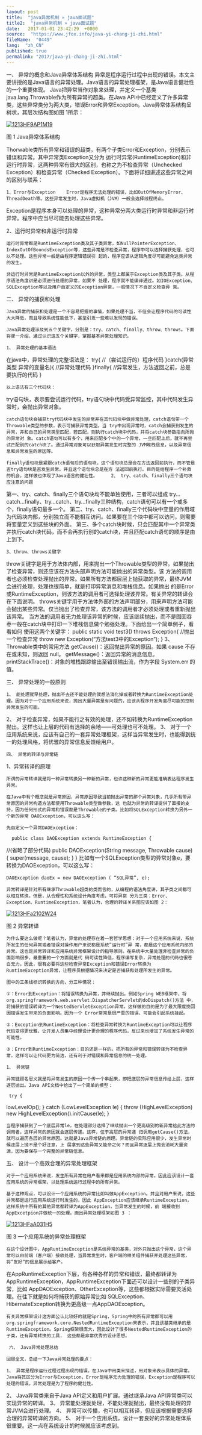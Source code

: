 ```yaml
---
layout: post
title:  "java异常机制 » java面试题"
title2:  "java异常机制 » java面试题"
date:   2017-01-01 23:42:29  +0800
source:  "https://www.jfox.info/java-yi-chang-ji-zhi.html"
fileName:  "0449"
lang:  "zh_CN"
published: true
permalink: "2017/java-yi-chang-ji-zhi.html"
---
```


一、 异常的概念和Java异常体系结构 异常是程序运行过程中出现的错误。本文主要讲授的是Java语言的异常处理。Java语言的异常处理框架，是Java语言健壮性的一个重要体现。 Java把异常当作对象来处理，并定义一个基类java.lang.Throwable作为所有异常的超类。在Java API中已经定义了许多异常类，这些异常类分为两大类，错误Error和异常Exception。Java异常体系结构呈树状，其层次结构图如图 1所示：

[![1213HF9AP1M19](8550911.jpg)](http://www.jfox.info/wp-content/uploads/2013/09/1213HF9AP1M19.jpg)

图 1  Java异常体系结构   

Thorwable类所有异常和错误的超类，有两个子类Error和Exception，分别表示错误和异常。其中异常类Exception又分为 运行时异常(RuntimeException)和非运行时异常，这两种异常有很大的区别，也称之为不检查异常（Unchecked Exception）和检查异常（Checked Exception）。下面将详细讲述这些异常之间的区别与联系：

    1、Error与Exception    Error是程序无法处理的错误，比如OutOfMemoryError、ThreadDeath等。这些异常发生时，Java虚拟机（JVM）一般会选择线程终止。 
Exception是程序本身可以处理的异常，这种异常分两大类运行时异常和非运行时异常。程序中应当尽可能去处理这些异常。   

2、运行时异常和非运行时异常

    运行时异常都是RuntimeException类及其子类异常，如NullPointerException、 IndexOutOfBoundsException等，这些异常是不检查异常，程序中可以选择捕获处理，也可以不处理。这些异常一般是由程序逻辑错误引 起的，程序应该从逻辑角度尽可能避免这类异常的发生。

    非运行时异常是RuntimeException以外的异常，类型上都属于Exception类及其子类。从程序语法角度讲是必须进行处理的异常，如果不 处理，程序就不能编译通过。如IOException、SQLException等以及用户自定义的Exception异常，一般情况下不自定义检查异 常。

二、 异常的捕获和处理

    Java异常的捕获和处理是一个不容易把握的事情，如果处理不当，不但会让程序代码的可读性大大降低，而且导致系统性能低下，甚至引发一些难以发现的错误。

    Java异常处理涉及到五个关键字，分别是：try、catch、finally、throw、throws。下面将骤一介绍，通过认识这五个关键字，掌握基本异常处理知识。

    1、 异常处理的基本语法
在java中，异常处理的完整语法是：
try{
//（尝试运行的）程序代码
}catch(异常类型 异常的变量名){
//异常处理代码
}finally{
//异常发生，方法返回之前，总是要执行的代码
}

    以上语法有三个代码块：
try语句块，表示要尝试运行代码，try语句块中代码受异常监控，其中代码发生异常时，会抛出异常对象。

    catch语句块会捕获try代码块中发生的异常并在其代码块中做异常处理，catch语句带一个Throwable类型的参数，表示可捕获异常类型。当 try中出现异常时，catch会捕获到发生的异常，并和自己的异常类型匹配，若匹配，则执行catch块中代码，并将catch块参数指向所抛的异常对 象。catch语句可以有多个，用来匹配多个中的一个异常，一旦匹配上后，就不再尝试匹配别的catch块了。通过异常对象可以获取异常发生时完整的 JVM堆栈信息，以及异常信息和异常发生的原因等。

    finally语句块是紧跟catch语句后的语句块，这个语句块总是会在方法返回前执行，而不管是否try语句块是否发生异常。并且这个语句块总是在方 法返回前执行。目的是给程序一个补救的机会。这样做也体现了Java语言的健壮性。     2、 try、catch、finally三个语句块应注意的问题
第一、try、catch、finally三个语句块均不能单独使用，三者可以组成 try…catch…finally、try…catch、try…finally三种结构，catch语句可以有一个或多个，finally语句最多一个。
第二、try、catch、finally三个代码块中变量的作用域为代码块内部，分别独立而不能相互访问。如果要在三个块中都可以访问，则需要将变量定义到这些块的外面。
第三、多个catch块时候，只会匹配其中一个异常类并执行catch块代码，而不会再执行别的catch块，并且匹配catch语句的顺序是由上到下。

    3、throw、throws关键字
throw关键字是用于方法体内部，用来抛出一个Throwable类型的异常。如果抛出了检查异常，则还应该在方法头部声明方法可能抛出的异常类型。该 方法的调用者也必须检查处理抛出的异常。如果所有方法都层层上抛获取的异常，最终JVM会进行处理，处理也很简单，就是打印异常消息和堆栈信息。如果抛出 的是Error或RuntimeException，则该方法的调用者可选择处理该异常。有关异常的转译会在下面说明。    throws关键字用于方法体外部的方法声明部分，用来声明方法可能会抛出某些异常。仅当抛出了检查异常，该方法的调用者才必须处理或者重新抛出该异常。 当方法的调用者无力处理该异常的时候，应该继续抛出，而不是囫囵吞枣一般在catch块中打印一下堆栈信息做个勉强处理。下面给出一个简单例子，看看如何 使用这两个关键字：
public static void test3() throws Exception{
//抛出一个检查异常
throw new Exception(“方法test3中的Exception”);
} 
3、 Throwable类中的常用方法
getCause()：返回抛出异常的原因。如果 cause 不存在或未知，则返回 null。
getMessage()：返回异常的消息信息。
printStackTrace()：对象的堆栈跟踪输出至错误输出流，作为字段 System.err 的值。

 三、 异常处理的一般原则

    1、 能处理就早处理，抛出不去还不能处理的就想法消化掉或者转换为RuntimeException处理。因为对于一个应用系统来说，抛出大量异常是有问题的，应该从程序开发角度尽可能的控制异常发生的可能。
2、 对于检查异常，如果不能行之有效的处理，还不如转换为RuntimeException抛出。这样也让上层的代码有选择的余地――可处理也可不处理。
3、 对于一个应用系统来说，应该有自己的一套异常处理框架，这样当异常发生时，也能得到统一的处理风格，将优雅的异常信息反馈给用户。

    四、 异常的转译与异常链    
1、异常转译的原理

    所谓的异常转译就是将一种异常转换另一种新的异常，也许这种新的异常更能准确表达程序发生异常。

    在Java中有个概念就是异常原因，异常原因导致当前抛出异常的那个异常对象，几乎所有带异常原因的异常构造方法都使用Throwable类型做参数，这 也就为异常的转译提供了直接的支持，因为任何形式的异常和错误都是Throwable的子类。比如将SQLException转换为另外一个新的异常 DAOException，可以这么写：

    先自定义一个异常DAOException：

      public class DAOException extends RuntimeException {
//(省略了部分代码)
public DAOException(String message, Throwable cause) {
super(message, cause);
}
} 
比如有一个SQLException类型的异常对象e，要转换为DAOException，可以这么写：

    DAOException daoEx = new DAOException ( “SQL异常”, e);

    异常转译是针对所有继承Throwable超类的类而言的，从编程的语法角度讲，其子类之间都可以相互转换。但是，从合理性和系统设计角度考虑，可将异常 分为三类：Error、Exception、RuntimeException，笔者认为，合理的转译关系图应该如图 2：

  [![1213HFa2102W24](986f52f.jpg)](http://www.jfox.info/wp-content/uploads/2013/09/1213HFa2102W24.jpg)

图 2 异常转译

    为什么要这么做呢？笔者认为，异常的处理存在着一套哲学思想：对于一个应用系统来说，系统所发生的任何异常或者错误对操作用户来说都是系统”运行时”异 常，都是这个应用系统内部的异常。这也是异常转译和应用系统异常框架设计的指导原则。在系统中大量处理非检查异常的负面影响很多，最重要的一个方面就是代 码可读性降低，程序编写复杂，异常处理的代码也很苍白无力。因此，很有必要将这些检查异常Exception和错误Error转换为 RuntimeException异常，让程序员根据情况来决定是否捕获和处理所发生的异常。 

    图中的三条线标识转换的方向，分三种情况：

    ①：Error到Exception：将错误转换为异常，并继续抛出。例如Spring WEB框架中，将org.springframework.web.servlet.DispatcherServlet的doDispatch()方法 中，将捕获的错误转译为一个NestedServletException异常。这样做的目的是为了最大限度挽回因错误发生带来的负面影响。因为一个 Error常常是很严重的错误，可能会引起系统挂起。

    ②：Exception到RuntimeException：将检查异常转换为RuntimeException可以让程序代码变得更优雅，让开发人员集中经理设计更合理的程序代码，反过来也增加了系统发生异常的可能性。

    ③：Error到RuntimeException：目的还是一样的。把所有的异常和错误转译为不检查异常，这样可以让代码更为简洁，还有利于对错误和异常信息的统一处理。

    1、 异常链

    异常链顾名思义就是将异常发生的原因一个传一个串起来，即把底层的异常信息传给上层，这样逐层抛出。Java API文档中给出了一个简单的模型：

     try {
lowLevelOp();
} catch (LowLevelException le) {
throw (HighLevelException)
new HighLevelException().initCause(le);
}

    当程序捕获到了一个底层异常le，在处理部分选择了继续抛出一个更高级别的新异常给此方法的调用者。这样异常的原因就会逐层传递。这样，位于高层的异常递 归调用getCause()方法，就可以遍历各层的异常原因。这就是Java异常链的原理。异常链的实际应用很少，发生异常时候逐层上抛不是个好注意，上 层拿到这些异常又能奈之何？而且异常逐层上抛会消耗大量资源，因为要保存一个完整的异常链信息。

五、 设计一个高效合理的异常处理框架

    对于一个应用系统来说，发生所有异常在用户看来都是应用系统内部的异常。因此应该设计一套应用系统的异常框架，以处理系统运行过程中的所有异常。

    基于这种观点，可以设计一个应用系统的异常比如叫做AppException。并且对用户来说，这些异常都是运行应用系统运行时发生的，因此 AppException应该继承RuntimeException，这样系统中所有的其他异常都转译为AppException，当异常发生的时候，前 端接收到AppExcetpion并做统一的处理。画出异常处理框架如图 3 ：

[![1213HFaA031H5](b73bcff.jpg)](http://www.jfox.info/wp-content/uploads/2013/09/1213HFaA031H5.jpg)

图 3 一个应用系统的异常处理框架

    在这个设计图中，AppRuntimeException是系统异常的基类，对外只抛出这个异常，这个异常可以由前端（客户端）接收处理，当异常发生时，客户端的相关组件捕获并处理这些异常，将”友好”的信息展示给客户。 
在AppRuntimeException下层，有各种各样的异常和错误，最终都转译为 AppRuntimeException，AppRuntimeException下面还可以设计一些别的子类异常，比如 AppDAOException、OtherException等，这些都根据实际需要灵活处理。在往下就是如何将捕获的原始异常比如 SQLException、HibernateException转换为更高级一点AppDAOException。

    有关异常框架设计这方面公认比较好的就是Spring，Spring中的所有异常都可以用 org.springframework.core.NestedRuntimeException来表示，并且该基类继承的是 RuntimeException。Spring框架很庞大，因此设计了很多NestedRuntimeException的子类，还有异常转换的工具， 这些都是非常优秀的设计思想。 

     六、 Java异常处理总结

    回顾全文，总结一下Java异常处理的要点：

    1、 异常是程序运行过程过程出现的错误，在Java中用类来描述，用对象来表示具体的异常。Java将其区分为Error与Exception，Error是程序无力处理的错误，Exception是程序可以处理的错误。异常处理是为了程序的健壮性。
2、 Java异常类来自于Java API定义和用户扩展。通过继承Java API异常类可以实现异常的转译。
3、 异常能处理就处理，不能处理就抛出，最终没有处理的异常JVM会进行处理。
4、 异常可以传播，也可以相互转译，但应该根据需要选择合理的异常转译的方向。
5、 对于一个应用系统，设计一套良好的异常处理体系很重要。这一点在系统设计的时候就应该考虑到。
